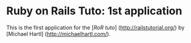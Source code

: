 # Ruby on Rails Tuto: 1st application

This is the first application for the
[*RoR tuto*] (http://railstutorial.org/)
by [Michael Hartl] (http://michaelhartl.com/).
